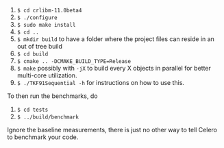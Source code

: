   1. `$ cd crlibm-11.0beta4`
  2. `$ ./configure`
  3. `$ sudo make install`
  4. `$ cd ..`
  5. `$ mkdir build` to have a folder where the project files can reside in an out of tree build
  6. `$ cd build`
  7. `$ cmake .. -DCMAKE_BUILD_TYPE=Release`
  8. `$ make` possibly with `-jX` to build every X objects in parallel for better multi-core utilization.
  9. `$ ./TKF91Sequential -h` for instructions on how to use this.

To then run the benchmarks, do
  1. `$ cd tests`
  2. `$ ../build/benchmark`

Ignore the baseline measurements, there is just no other way to tell Celero to benchmark your code.

